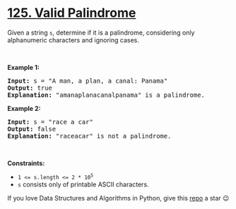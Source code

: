 # [125. Valid Palindrome][title]

<p>Given a string <code>s</code>, determine if it is a palindrome, considering only alphanumeric characters and ignoring cases.</p>
<p> </p>
<p><strong>Example 1:</strong></p>
<pre><strong>Input:</strong> s = "A man, a plan, a canal: Panama"
<strong>Output:</strong> true
<strong>Explanation:</strong> "amanaplanacanalpanama" is a palindrome.
</pre>
<p><strong>Example 2:</strong></p>
<pre><strong>Input:</strong> s = "race a car"
<strong>Output:</strong> false
<strong>Explanation:</strong> "raceacar" is not a palindrome.
</pre>
<p> </p>
<p><strong>Constraints:</strong></p>
<ul>
<li><code>1 &lt;= s.length &lt;= 2 * 10<sup>5</sup></code></li>
<li><code>s</code> consists only of printable ASCII characters.</li>
</ul>


If you love Data Structures and Algorithms in Python, give this [repo][me] a star :wink:

[title]: https://leetcode.com/problems/valid-palindrome
[me]: https://github.com/bumblebee211196/awesome-python-leetcode